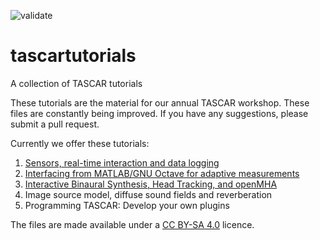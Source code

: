 ![validate](https://github.com/gisogrimm/tascartutorials/actions/workflows/validate.yml/badge.svg)

# tascartutorials
A collection of TASCAR tutorials

These tutorials are the material for our annual TASCAR workshop. These files are constantly being improved. If you have any suggestions, please submit a pull request.

Currently we offer these tutorials:

1. [Sensors, real-time interaction and data logging](sensors/README.md)
2. [Interfacing from MATLAB/GNU Octave for adaptive measurements](matlab/README.md)
3. [Interactive Binaural Synthesis, Head Tracking, and openMHA](binaural/README.md)
4. Image source model, diffuse sound fields and reverberation
5. Programming TASCAR: Develop your own plugins

The files are made available under a [CC BY-SA 4.0](https://creativecommons.org/licenses/by-sa/4.0/) licence.
